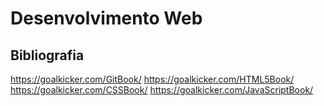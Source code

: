# Desenvolvimento Web


## Bibliografia

https://goalkicker.com/GitBook/
https://goalkicker.com/HTML5Book/
https://goalkicker.com/CSSBook/
https://goalkicker.com/JavaScriptBook/
